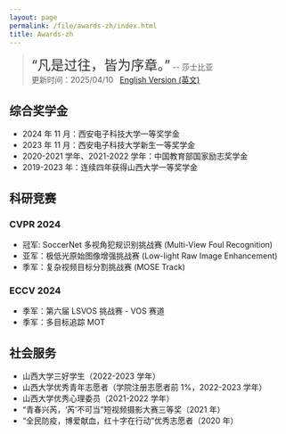 ```yaml
---
layout: page
permalink: /file/awards-zh/index.html
title: Awards-zh
---
```


> <font size="5" color="#333" > “凡是过往，皆为序章。”</font> -- 莎士比亚 <br>
> 更新时间：2025/04/10 &nbsp; [English Version (英文)](https://xxxxyliu.github.io/awards/)

## 综合奖学金
- 2024 年 11 月：西安电子科技大学一等奖学金
- 2023 年 11 月：西安电子科技大学新生一等奖学金
- 2020-2021 学年、2021-2022 学年：中国教育部国家励志奖学金
- 2019-2023 年：连续四年获得山西大学一等奖学金


<!-- ## 科研基金

- 2024-2025：中国国际大学生创新大赛奖励基金<br>竞赛奖励基金（¥10000）基金主持人
- 2023-2024：国家级大学生创新创业训练计划<br>国重点（No.202310386056， ¥20000）基金主持人
- 2023-2024：全国青年科普创新实验暨项目大赛奖励基金<br>竞赛奖励基金（¥5000）基金主持人 -->

## 科研竞赛
### CVPR 2024 
- 冠军: SoccerNet 多视角犯规识别挑战赛 (Multi-View Foul Recognition) 
- 亚军：极低光原始图像增强挑战赛 (Low-light Raw Image Enhancement) 
- 季军：复杂视频目标分割挑战赛 (MOSE Track)
### ECCV 2024
- 季军：第六届 LSVOS 挑战赛 - VOS 赛道
- 季军：多目标追踪 MOT

 

## 社会服务

- 山西大学三好学生（2022-2023 学年）
- 山西大学优秀青年志愿者（学院注册志愿者前 1%，2022-2023 学年）
- 山西大学优秀心理委员（2021-2022 学年）
- “青春兴芮，‘芮’不可当”短视频摄影大赛三等奖（2021 年）
- “全民防疫，博爱献血，红十字在行动”优秀志愿者（2020 年）


